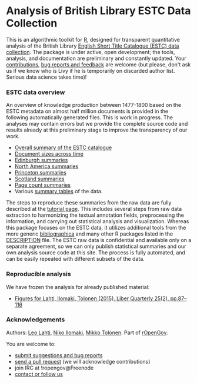 Analysis of British Library ESTC Data Collection
============================================

This is an algorithmic toolkit for [R](http://r-project.org), designed for transparent quantitative analysis of the British Library [English Short Title Catalogue (ESTC) data collection](http://estc.bl.uk/F/?func=file&file_name=login-bl-estc). The package is under active, open development; the tools, analysis, and documentation are preliminary and constantly updated. Your [contributions](http://ropengov.github.com/contact.html), [bug reports and feedback](https://github.com/ropengov/estc) are welcome (but please, don't ask us if we know who is Livy if he is temporarily on discarded author list. Serious data science takes time)!


### ESTC data overview

An overview of knowledge production between 1477-1800 based on the ESTC metadata on almost half million documents is provided in the following automatically generated files. This is work in progress. The analyses may contain errors but we provide the complete source code and results already at this preliminary stage to improve the transparency of our work. 

 * [Overall summary of the ESTC catalogue](https://github.com/rOpenGov/estc/blob/master/inst/examples/overview.md)
 * [Document sizes across time](https://github.com/rOpenGov/estc/blob/master/inst/examples/pagecounts.md)
 * [Edinburgh summaries](https://github.com/rOpenGov/estc/blob/master/inst/examples/Edinburgh.md)
 * [North America summaries](https://github.com/rOpenGov/estc/blob/master/inst/examples/NorthAmerica.md)
 * [Princeton summaries](https://github.com/rOpenGov/estc/blob/master/inst/examples/Princeton.md)
 * [Scotland summaries](https://github.com/rOpenGov/estc/blob/master/inst/examples/Scotland.md)
 * [Page count summaries](https://github.com/rOpenGov/estc/blob/master/inst/examples/pagecounts.md)
 * Various [summary tables](https://github.com/rOpenGov/estc/tree/master/inst/examples/output.tables) of the data. 

The steps to reproduce these summaries from the raw data are fully
described at the [tutorial
page](https://github.com/rOpenGov/estc/blob/master/vignettes/tutorial.md). This
includes several steps from raw data extraction to harmonizing the
textual annotation fields, preprocessing the information, and carrying
out statistical analysis and visualization. Whereas this package
focuses on the ESTC data, it utilizes additional tools from the more
generic [bibliographica](https://github.com/rOpenGov/bibliographica)
and many other R packages listed in the
[DESCRIPTION](https://github.com/rOpenGov/estc/blob/master/DESCRIPTION)
file. The ESTC raw data is confidential and available only on a
separate agreement, so we can only publish statistical summaries and
our own analysis source code at this site. The process is fully
automated, and can be easily repeated with different subsets of the
data.


### Reproducible analysis 

We have frozen the analysis for already published material:

 * [Figures for Lahti, Ilomaki, Tolonen (2015). Liber Quarterly 25(2), pp.87–116](https://github.com/rOpenGov/estc/blob/master/inst/examples/20151023-LIBER.md)



### Acknowledgements

Authors: [Leo Lahti](https://github.com/antagomir/), [Niko Ilomaki](https://github.com/NVI/), [Mikko Tolonen](http://375humanistia.helsinki.fi/en/humanists/mikko-tolonen). Part of [rOpenGov](http://ropengov.github.io/).


You are welcome to:
  * [submit suggestions and bug reports](https://github.com/ropengov/estc/issues)
  * [send a pull request](https://github.com/ropengov/estc/) (we will acknowledge contributions)
  * join IRC at !ropengov@Freenode
  * [contact or follow us](http://ropengov.github.io/contribute/)
